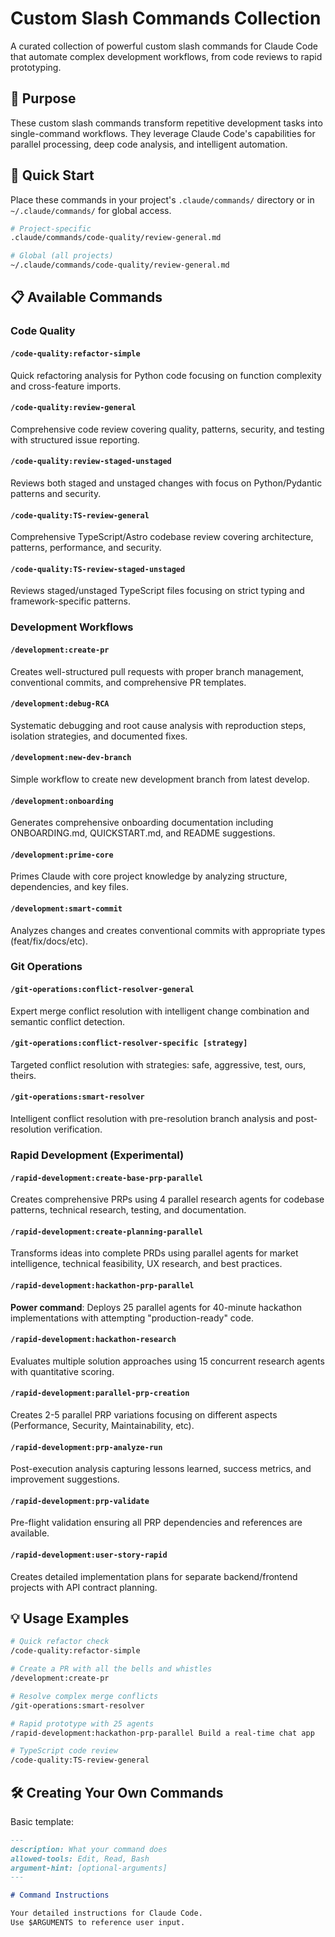 # Custom Slash Commands Collection

A curated collection of powerful custom slash commands for Claude Code that automate complex development workflows, from code reviews to rapid prototyping.

## 🎯 Purpose

These custom slash commands transform repetitive development tasks into single-command workflows. They leverage Claude Code's capabilities for parallel processing, deep code analysis, and intelligent automation.

## 🚀 Quick Start

Place these commands in your project's `.claude/commands/` directory or in `~/.claude/commands/` for global access.

```bash
# Project-specific
.claude/commands/code-quality/review-general.md

# Global (all projects)
~/.claude/commands/code-quality/review-general.md
```

## 📋 Available Commands

### Code Quality

#### `/code-quality:refactor-simple`

Quick refactoring analysis for Python code focusing on function complexity and cross-feature imports.

#### `/code-quality:review-general`

Comprehensive code review covering quality, patterns, security, and testing with structured issue reporting.

#### `/code-quality:review-staged-unstaged`

Reviews both staged and unstaged changes with focus on Python/Pydantic patterns and security.

#### `/code-quality:TS-review-general`

Comprehensive TypeScript/Astro codebase review covering architecture, patterns, performance, and security.

#### `/code-quality:TS-review-staged-unstaged`

Reviews staged/unstaged TypeScript files focusing on strict typing and framework-specific patterns.

### Development Workflows

#### `/development:create-pr`

Creates well-structured pull requests with proper branch management, conventional commits, and comprehensive PR templates.

#### `/development:debug-RCA`

Systematic debugging and root cause analysis with reproduction steps, isolation strategies, and documented fixes.

#### `/development:new-dev-branch`

Simple workflow to create new development branch from latest develop.

#### `/development:onboarding`

Generates comprehensive onboarding documentation including ONBOARDING.md, QUICKSTART.md, and README suggestions.

#### `/development:prime-core`

Primes Claude with core project knowledge by analyzing structure, dependencies, and key files.

#### `/development:smart-commit`

Analyzes changes and creates conventional commits with appropriate types (feat/fix/docs/etc).

### Git Operations

#### `/git-operations:conflict-resolver-general`

Expert merge conflict resolution with intelligent change combination and semantic conflict detection.

#### `/git-operations:conflict-resolver-specific [strategy]`

Targeted conflict resolution with strategies: safe, aggressive, test, ours, theirs.

#### `/git-operations:smart-resolver`

Intelligent conflict resolution with pre-resolution branch analysis and post-resolution verification.

### Rapid Development (Experimental)

#### `/rapid-development:create-base-prp-parallel`

Creates comprehensive PRPs using 4 parallel research agents for codebase patterns, technical research, testing, and documentation.

#### `/rapid-development:create-planning-parallel`

Transforms ideas into complete PRDs using parallel agents for market intelligence, technical feasibility, UX research, and best practices.

#### `/rapid-development:hackathon-prp-parallel`

**Power command**: Deploys 25 parallel agents for 40-minute hackathon implementations with attempting "production-ready" code.

#### `/rapid-development:hackathon-research`

Evaluates multiple solution approaches using 15 concurrent research agents with quantitative scoring.

#### `/rapid-development:parallel-prp-creation`

Creates 2-5 parallel PRP variations focusing on different aspects (Performance, Security, Maintainability, etc).

#### `/rapid-development:prp-analyze-run`

Post-execution analysis capturing lessons learned, success metrics, and improvement suggestions.

#### `/rapid-development:prp-validate`

Pre-flight validation ensuring all PRP dependencies and references are available.

#### `/rapid-development:user-story-rapid`

Creates detailed implementation plans for separate backend/frontend projects with API contract planning.

## 💡 Usage Examples

```bash
# Quick refactor check
/code-quality:refactor-simple

# Create a PR with all the bells and whistles
/development:create-pr

# Resolve complex merge conflicts
/git-operations:smart-resolver

# Rapid prototype with 25 agents
/rapid-development:hackathon-prp-parallel Build a real-time chat app

# TypeScript code review
/code-quality:TS-review-general
```

## 🛠️ Creating Your Own Commands

Basic template:

```markdown
---
description: What your command does
allowed-tools: Edit, Read, Bash
argument-hint: [optional-arguments]
---

# Command Instructions

Your detailed instructions for Claude Code.
Use $ARGUMENTS to reference user input.
```
